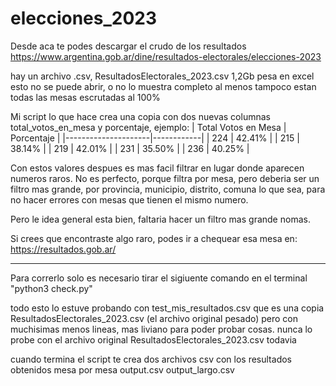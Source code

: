 # elecciones_2023



Desde aca te podes descargar el crudo de los resultados
https://www.argentina.gob.ar/dine/resultados-electorales/elecciones-2023


hay un archivo .csv, ResultadosElectorales_2023.csv
1,2Gb pesa
en excel esto no se puede abrir, o no lo muestra completo al menos
tampoco estan todas las mesas escrutadas al 100%


Mi script lo que hace crea una copia con dos nuevas columnas total_votos_en_mesa y porcentaje, ejemplo:
| Total Votos en Mesa | Porcentaje |
|---------------------|------------|
| 224                 | 42.41%     |
| 215                 | 38.14%     |
| 219                 | 42.01%     |
| 231                 | 35.50%     |
| 236                 | 40.25%     |


Con estos valores despues es mas facil filtrar en lugar donde aparecen numeros raros.
No es perfecto, porque filtra por mesa, pero deberia ser un filtro mas grande, por provincia, municipio, distrito, comuna lo que sea, para no hacer errores con mesas que tienen el mismo numero.

Pero le idea general esta bien, faltaria hacer un filtro mas grande nomas.

Si crees que encontraste algo raro, podes ir a chequear esa mesa en:
https://resultados.gob.ar/


-----

Para correrlo solo es necesario tirar el sigiuente comando en el terminal "python3 check.py"

todo esto lo estuve probando con test_mis_resultados.csv
que es una copia ResultadosElectorales_2023.csv (el archivo original pesado)
pero con muchisimas menos lineas, mas liviano para poder probar cosas.
nunca lo probe con el archivo original ResultadosElectorales_2023.csv todavia

cuando termina el script te crea dos archivos csv con los resultados obtenidos mesa por mesa
output.csv
output_largo.csv
